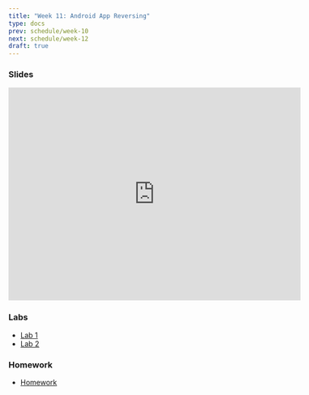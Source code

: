 ```yaml
---
title: "Week 11: Android App Reversing"
type: docs
prev: schedule/week-10
next: schedule/week-12
draft: true
---
```


### Slides

<iframe src="https://slides.com/chasekanipe/week-10/embed" width="576" height="420" title="Week 9" scrolling="no" frameborder="0" webkitallowfullscreen mozallowfullscreen allowfullscreen></iframe>

### Labs

- [Lab 1](lab-1/)
- [Lab 2](lab-2/)

### Homework

- [Homework](hw/)
